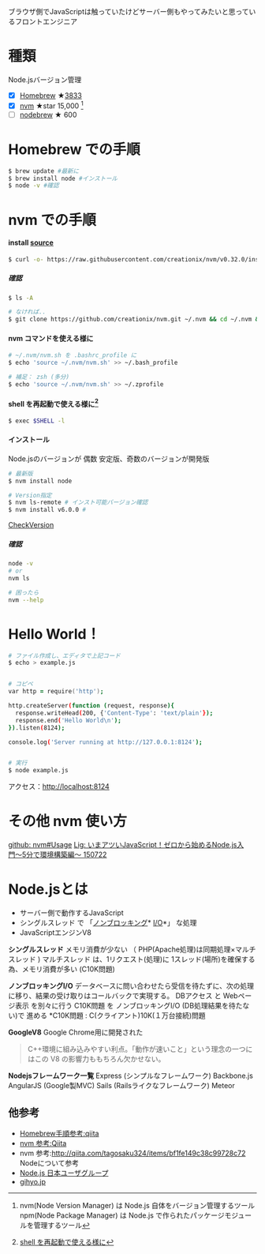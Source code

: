 ブラウザ側でJavaScriptは触っていたけどサーバー側もやってみたいと思っているフロントエンジニア

# 種類
Node.jsバージョン管理

- [x] [Homebrew](http://brew.sh/index_ja.html) ★[3833](https://github.com/Homebrew/brew/)
- [x] [nvm](https://github.com/creationix/nvm) ★star 15,000 [^1]
- [ ] [nodebrew](https://github.com/hokaccha/nodebrew) ★ 600

# Homebrew での手順

```zsh
$ brew update #最新に
$ brew install node #インストール
$ node -v #確認
```

# nvm での手順
#### install [source](https://github.com/creationix/nvm#install-script)

```zsh
$ curl -o- https://raw.githubusercontent.com/creationix/nvm/v0.32.0/install.sh | bash
```
##### 確認

```zsh
$ ls -A

# なければ..
$ git clone https://github.com/creationix/nvm.git ~/.nvm && cd ~/.nvm && git checkout `git describe --abbrev=0 --tags`
```

#### nvm コマンドを使える様に

```zsh
# ~/.nvm/nvm.sh を .bashrc_profile に
$ echo 'source ~/.nvm/nvm.sh' >> ~/.bash_profile

# 補足： zsh (多分)
$ echo 'source ~/.nvm/nvm.sh' >> ~/.zprofile
```
#### shell を再起動で使える様に[^2]

```zsh
$ exec $SHELL -l
```
#### インストール
Node.jsのバージョンが 偶数 安定版、奇数のバージョンが開発版

```zsh
# 最新版
$ nvm install node

# Version指定
$ nvm ls-remote # インスト可能バージョン確認
$ nvm install v6.0.0 #
```
[CheckVersion](https://nodejs.org/en/download/releases/)

##### 確認
```zsh
node -v
# or
nvm ls

# 困ったら
nvm --help
```

# Hello World！
```zsh
# ファイル作成し、エディタで上記コード
$ echo > example.js


# コピペ
var http = require('http');

http.createServer(function (request, response){
  response.writeHead(200, {'Content-Type': 'text/plain'});
  response.end('Hello World\n');
}).listen(8124);

console.log('Server running at http://127.0.0.1:8124');


# 実行
$ node example.js
```
アクセス：[http://localhost:8124](http://localhost:8124)

# その他 nvm 使い方
[github: nvm#Usage](https://github.com/creationix/nvm#usage)
[Lig: いまアツいJavaScript！ゼロから始めるNode.js入門〜5分で環境構築編〜 150722](https://liginc.co.jp/web/programming/node-js/85318)

# Node.jsとは
+ サーバー側で動作するJavaScript
+ シングルスレッド で 「[ノンブロッキング](http://nullppo.hateblo.jp/entry/2016/02/05/084905)* [I/O](http://e-words.jp/w/I-O.html)*」 な処理
+ JavaScriptエンジンV8

**シングルスレッド**
メモリ消費が少ない
（ PHP(Apache処理)は同期処理×マルチスレッド )
マルチスレッド は、1リクエスト(処理)に 1スレッド(場所)を確保する為、メモリ消費が多い (C10K問題)

**ノンブロッキングI/O**
データベースに問い合わせたら受信を待たずに、次の処理に移り、結果の受け取りはコールバックで実現する。
DBアクセス と Webページ表示 を別々に行う
C10K問題 を ノンブロッキングI/O (DB処理結果を待たない)で 進める
*C10K問題 : C(クライアント)10K(１万台接続)問題

**GoogleV8**
Google Chrome用に開発された
>C++環境に組み込みやすい利点。「動作が速いこと」という理念の一つにはこの V8 の影響力ももちろん欠かせない。


**Nodejsフレームワーク一覧**
Express (シンプルなフレームワーク)
Backbone.js
AngularJS (Google製MVC)
Sails (Railsライクなフレームワーク)
Meteor

## 他参考
* [Homebrew手順参考:qiita](http://qiita.com/kazukichi/items/884a1379eea5918689ed)
* [nvm 参考:Qiita](http://qiita.com/renoji5126/items/791be40da9ff7de9bbab)
* nvm 参考:http://qiita.com/tagosaku324/items/bf1fe149c38c99728c72
Nodeについて参考
* [Node.js 日本ユーザグループ](http://nodejs.jp/)
* [gihyo.jp](http://gihyo.jp/dev/serial/01/nodejs/0001)




[^1]: nvm(Node Version Manager) は Node.js 自体をバージョン管理するツール<br>npm(Node Package Manager) は Node.js で作られたパッケージモジュールを管理するツール

[^2]: [shell を再起動で使える様に](http://qiita.com/yusabana/items/c4de582c6f85a42817d8#%E3%82%B7%E3%82%A7%E3%83%AB%E3%81%AE%E5%86%8D%E8%B5%B7%E5%8B%95%E6%96%B9%E6%B3%95)
